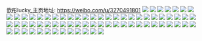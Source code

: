 歆彤lucky_主页地址: https://weibo.com/u/3270491801 
![](https://wx4.sinaimg.cn/mw2000/c2efbe99gy1h8xnu6owmsj23403404qr.jpg) 
![](https://wx4.sinaimg.cn/mw2000/c2efbe99gy1h8xnubtqtqj2340340qv8.jpg) 
![](https://wx4.sinaimg.cn/mw2000/c2efbe99ly1h8sa75358pj220y2vghdt.jpg) 
![](https://wx4.sinaimg.cn/mw2000/c2efbe99ly1h8sa6zw4q5j22c03407wj.jpg) 
![](https://wx4.sinaimg.cn/mw2000/c2efbe99ly1h8sa75uq70j22c0340u0x.jpg) 
![](https://wx4.sinaimg.cn/mw2000/c2efbe99ly1h8sa76ss2kj22c03401kz.jpg) 
![](https://wx4.sinaimg.cn/mw2000/c2efbe99ly1h8pbja49blj20u0140wn3.jpg) 
![](https://wx4.sinaimg.cn/mw2000/c2efbe99ly1h8pbj7ihspj21400u0dop.jpg) 
![](https://wx4.sinaimg.cn/mw2000/c2efbe99ly1h8pbj8qj6ij20u0140tf4.jpg) 
![](https://wx4.sinaimg.cn/mw2000/c2efbe99ly1h8pbjbg0xxj20u01407ez.jpg) 
![](https://wx4.sinaimg.cn/mw2000/c2efbe99ly1h8pbj6pi3nj20u0140qd8.jpg) 
![](https://wx4.sinaimg.cn/mw2000/c2efbe99ly1h8pbj82h9lj20u0140gx4.jpg) 
![](https://wx4.sinaimg.cn/mw2000/c2efbe99ly1h8pbjavmo9j20u0140qaz.jpg) 
![](https://wx4.sinaimg.cn/mw2000/c2efbe99ly1h8pbj9l7vxj20u0140490.jpg) 
![](https://wx4.sinaimg.cn/mw2000/c2efbe99ly1h8pbj5r0yjj20u0140air.jpg) 
![](https://wx4.sinaimg.cn/mw2000/c2efbe99ly1h8l5gtto4fj20u00u0wk5.jpg) 
![](https://wx4.sinaimg.cn/mw2000/c2efbe99ly1h8l5gug6g1j20u00u0tea.jpg) 
![](https://wx4.sinaimg.cn/mw2000/c2efbe99ly1h8jxa9pesaj21400u0gz3.jpg) 
![](https://wx4.sinaimg.cn/mw2000/c2efbe99ly1h8jxa51xycj21400u0ak7.jpg) 
![](https://wx4.sinaimg.cn/mw2000/c2efbe99ly1h8jxa3ylebj20u00u0ai1.jpg) 
![](https://wx4.sinaimg.cn/mw2000/c2efbe99gy1h7c63psgqoj20u0140jzx.jpg) 
![](https://wx4.sinaimg.cn/mw2000/c2efbe99gy1h7c61inv7oj224o2z4ak8.jpg) 
![](https://wx4.sinaimg.cn/mw2000/c2efbe99gy1h7ayl1fry0j20u0140n5h.jpg) 
![](https://wx4.sinaimg.cn/mw2000/c2efbe99gy1h7ayl3d09nj20u0140tg7.jpg) 
![](https://wx4.sinaimg.cn/mw2000/c2efbe99gy1h7ayl6r9p7j20u014010f.jpg) 
![](https://wx4.sinaimg.cn/mw2000/c2efbe99gy1h7ayl4hnxdj20u0140afr.jpg) 
![](https://wx4.sinaimg.cn/mw2000/c2efbe99gy1h7ayl2fptyj20u0140n42.jpg) 
![](https://wx4.sinaimg.cn/mw2000/c2efbe99gy1h7ayl573jkj20u01400tl.jpg) 
![](https://wx4.sinaimg.cn/mw2000/c2efbe99gy1h7akm666zmj20u0140whl.jpg) 
![](https://wx4.sinaimg.cn/mw2000/c2efbe99gy1h7akm7ldtyj20u01t178y.jpg) 
![](https://wx4.sinaimg.cn/mw2000/c2efbe99gy1h7akm9huuwj20u0140alf.jpg) 
![](https://wx4.sinaimg.cn/mw2000/c2efbe99gy1h7akma6rbvj20u0140wkv.jpg) 
![](https://wx4.sinaimg.cn/mw2000/c2efbe99gy1h6xzudbasbj216o1kw7wh.jpg) 
![](https://wx4.sinaimg.cn/mw2000/c2efbe99gy1h6xzue9w09j22c0340e81.jpg) 
![](https://wx4.sinaimg.cn/mw2000/c2efbe99gy1h6xzufrsaqj22c03404qq.jpg) 
![](https://wx4.sinaimg.cn/mw2000/c2efbe99gy1h6x4cs02yej22c0340b29.jpg) 
![](https://wx4.sinaimg.cn/mw2000/c2efbe99gy1h6x4cw1yjnj22c0340kjm.jpg) 
![](https://wx4.sinaimg.cn/mw2000/c2efbe99gy1h6x4ct67svj22c0340hdt.jpg) 
![](https://wx4.sinaimg.cn/mw2000/c2efbe99gy1h6x4dg204yj22c0340kjl.jpg) 
![](https://wx4.sinaimg.cn/mw2000/c2efbe99gy1h6w8a0jvr5j22c0340x6p.jpg) 
![](https://wx4.sinaimg.cn/mw2000/c2efbe99gy1h6w89yqoetj22c0340e81.jpg) 
![](https://wx4.sinaimg.cn/mw2000/c2efbe99gy1h6w8a2y0toj22c0340hdt.jpg) 
![](https://wx4.sinaimg.cn/mw2000/c2efbe99gy1h6hlr8owmdj22yo280h1w.jpg) 
![](https://wx4.sinaimg.cn/mw2000/c2efbe99gy1h6hlr9qn82j22c02c0b29.jpg) 
![](https://wx4.sinaimg.cn/mw2000/c2efbe99gy1h6hlrdlm1tj22yo280wr2.jpg) 
![](https://wx4.sinaimg.cn/mw2000/c2efbe99gy1h6c7t69talj20qz11ah02.jpg) 
![](https://wx4.sinaimg.cn/mw2000/c2efbe99gy1h5xz9ezxlgj22c0340wsc.jpg) 
![](https://wx4.sinaimg.cn/mw2000/c2efbe99gy1h4inatytorj22c02c0kjl.jpg) 
![](https://wx4.sinaimg.cn/mw2000/c2efbe99gy1h4inasbbekj22c02c0kjl.jpg) 
![](https://wx4.sinaimg.cn/mw2000/c2efbe99gy1h4inap5qqvj21ke1keayz.jpg) 
![](https://wx4.sinaimg.cn/mw2000/c2efbe99gy1h4inaqr08zj21sj1sjhdt.jpg) 
![](https://wx4.sinaimg.cn/mw2000/c2efbe99gy1h4inavnbbwj21z01z04qq.jpg) 
![](https://wx4.sinaimg.cn/mw2000/c2efbe99gy1h3y7yakyxjj227s2wr7wh.jpg) 
![](https://wx4.sinaimg.cn/mw2000/c2efbe99gy1h3y7vmiy6sj22742wq7wh.jpg) 
![](https://wx4.sinaimg.cn/mw2000/c2efbe99gy1h3y7y7gbrsj21i41i41hj.jpg) 
![](https://wx4.sinaimg.cn/mw2000/c2efbe99gy1h3y7x9m9t4j22c0340kjm.jpg) 
![](https://wx4.sinaimg.cn/mw2000/c2efbe99gy1h3y7xyjl1wj21t41t4b29.jpg) 
![](https://wx4.sinaimg.cn/mw2000/c2efbe99gy1h3y7wmnraoj22042o6x6p.jpg) 
![](https://wx4.sinaimg.cn/mw2000/c2efbe99gy1h3y7yd6tuij22c03407u6.jpg) 
![](https://wx4.sinaimg.cn/mw2000/c2efbe99gy1h3kmyzwiq9j22by33xhdv.jpg) 
![](https://wx4.sinaimg.cn/mw2000/c2efbe99gy1h3kmyx616dj22c0340e83.jpg) 
![](https://wx4.sinaimg.cn/mw2000/c2efbe99gy1h3kmz1yskjj22c0340b2c.jpg) 
![](https://wx4.sinaimg.cn/mw2000/c2efbe99gy1h395udlbk1j21ym2x3qv6.jpg) 
![](https://wx4.sinaimg.cn/mw2000/c2efbe99gy1h395uc5cwmj21ny27x4qq.jpg) 
![](https://wx4.sinaimg.cn/mw2000/c2efbe99gy1h395uayysij22c0340kjn.jpg) 
![](https://wx4.sinaimg.cn/mw2000/c2efbe99gy1h395uflbawj22c0340e84.jpg) 
![](https://wx4.sinaimg.cn/mw2000/c2efbe99gy1h35iwp7ccvj20u0140n61.jpg) 
![](https://wx4.sinaimg.cn/mw2000/c2efbe99gy1h35iwpwdwoj20u0140aj6.jpg) 
![](https://wx4.sinaimg.cn/mw2000/c2efbe99gy1h35iwqiqyoj20u0140n60.jpg) 
![](https://wx4.sinaimg.cn/mw2000/c2efbe99gy1h35iwolxofj20u017wwrp.jpg) 
